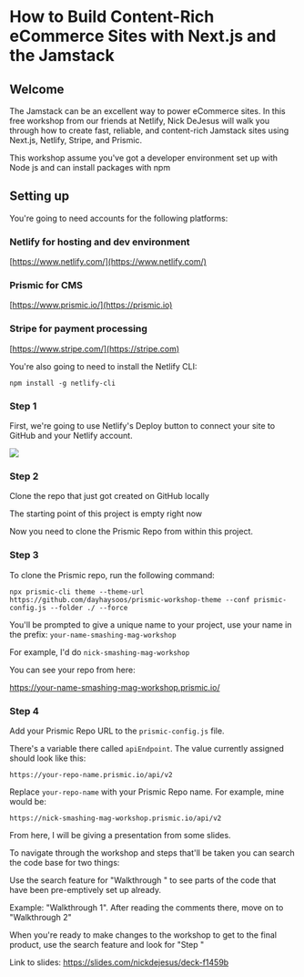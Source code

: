 # How to Build Content-Rich eCommerce Sites with Next.js and the Jamstack

## Welcome

The Jamstack can be an excellent way to power eCommerce sites. In this free workshop from our friends at Netlify, Nick DeJesus will walk you through how to create fast, reliable, and content-rich Jamstack sites using Next.js, Netlify, Stripe, and Prismic.

This workshop assume you've got a developer environment set up with Node js and can install packages with npm

## Setting up

You're going to need accounts for the following platforms:

### Netlify for hosting and dev environment

[https://www.netlify.com/](https://www.netlify.com/)

### Prismic for CMS

[https://www.prismic.io/](https://prismic.io)

### Stripe for payment processing

[https://www.stripe.com/](https://stripe.com)

You're also going to need to install the Netlify CLI:

`npm install -g netlify-cli`

### Step 1

First, we're going to use Netlify's Deploy button to connect your site to GitHub and your Netlify account.

[![](https://www.netlify.com/img/deploy/button.svg)](https://app.netlify.com/start/deploy?repository=https://github.com/dayhaysoos/prismic-workshop-theme)

### Step 2

Clone the repo that just got created on GitHub locally

The starting point of this project is empty right now

Now you need to clone the Prismic Repo from within this project.

### Step 3

To clone the Prismic repo, run the following command:

`npx prismic-cli theme --theme-url https://github.com/dayhaysoos/prismic-workshop-theme --conf prismic-config.js --folder ./ --force`

You'll be prompted to give a unique name to your project, use your name in the prefix: `your-name-smashing-mag-workshop`

For example, I'd do `nick-smashing-mag-workshop`

You can see your repo from here:

https://your-name-smashing-mag-workshop.prismic.io/

### Step 4

Add your Prismic Repo URL to the `prismic-config.js` file.

There's a variable there called `apiEndpoint`. The value currently assigned should look like this:

`https://your-repo-name.prismic.io/api/v2`

Replace `your-repo-name` with your Prismic Repo name. For example, mine would be:

`https://nick-smashing-mag-workshop.prismic.io/api/v2`

From here, I will be giving a presentation from some slides.

To navigate through the workshop and steps that'll be taken you can search the code base for two things:

Use the search feature for "Walkthrough <number>" to see parts of the code that have been pre-emptively set up already.

Example: "Walkthrough 1". After reading the comments there, move on to "Walkthrough 2"

When you're ready to make changes to the workshop to get to the final product, use the search feature and look for "Step <number>"

Link to slides: https://slides.com/nickdejesus/deck-f1459b
